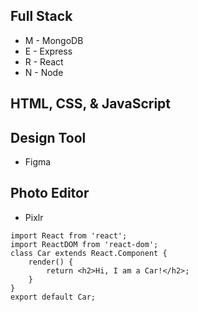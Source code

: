 ## Full Stack
  * M - MongoDB
  * E - Express
  * R - React
  * N - Node
  
## HTML, CSS, & JavaScript

## Design Tool
  * Figma
  
## Photo Editor
 * Pixlr

```
import React from 'react';
import ReactDOM from 'react-dom';
class Car extends React.Component {
    render() {
        return <h2>Hi, I am a Car!</h2>;
    }
}
export default Car;
```
